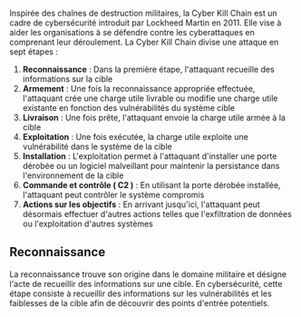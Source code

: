 Inspirée des chaînes de destruction militaires, la Cyber ​​Kill Chain est un cadre de cybersécurité introduit par Lockheed Martin en 2011. Elle vise à aider les organisations à se défendre contre les cyberattaques en comprenant leur déroulement.
La Cyber ​​Kill Chain divise une attaque en sept étapes :
1. **Reconnaissance** : Dans la première étape, l'attaquant recueille des informations sur la cible
2. **Armement** : Une fois la reconnaissance appropriée effectuée, l'attaquant crée une charge utile livrable ou modifie une charge utile existante en fonction des vulnérabilités du système cible
3. **Livraison** : Une fois prête, l'attaquant envoie la charge utile armée à la cible
4. **Exploitation** : Une fois exécutée, la charge utile exploite une vulnérabilité dans le système de la cible
5. **Installation** : L'exploitation permet à l'attaquant d'installer une porte dérobée ou un logiciel malveillant pour maintenir la persistance dans l'environnement de la cible
6. **Commande et contrôle ( C2 )** : En utilisant la porte dérobée installée, l'attaquant peut contrôler le système compromis
7. **Actions sur les objectifs** : En arrivant jusqu'ici, l'attaquant peut désormais effectuer d'autres actions telles que l'exfiltration de données ou l'exploitation d'autres systèmes
## Reconnaissance 
La reconnaissance trouve son origine dans le domaine militaire et désigne l'acte de recueillir des informations sur une cible. En cybersécurité, cette étape consiste à recueillir des informations sur les vulnérabilités et les faiblesses de la cible afin de découvrir des points d'entrée potentiels.